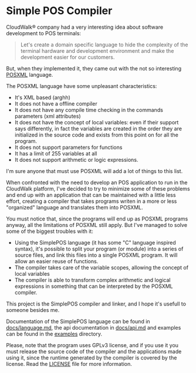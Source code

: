 # Simple POS Compiler

CloudWalk® company had a very interesting idea about software development 
to POS terminals: 

> Let's create a domain specific language to hide the complexity
> of the terminal hardware and development environment and make
> the development easier for our customers.
    
But, when they implemented it, they came out with the not so interesting 
[POSXML](https://docs.cloudwalk.io/en/posxml/structure) language.

The POSXML language have some unpleasant characteristics:

* It's XML based (arghh)
* It does not have a offline compiler
* It does not have any compile time checking in the commands 
  parameters (xml attributes)
* It does not have the concept of local variables: even if their 
  support says differently, in fact the variables are created in 
  the order they are initialized in the source code and exists 
  from this point on for all the program.
* It does not support parameters for functions
* It has a limit of 255 variables at all
* It does not support arithmetic or logic expressions.
    
I'm sure anyone that must use POSXML will add a lot of things to this list.

When confronted with the need to develop an POS application to run in 
the CloudWalk platform, I've decided to try to minimize some of these 
problems and end up with an application that can be maintained with
a little less effort, creating a compiler that takes programs writen
in a more or less "organized" language and translates them into POSXML.

You must notice that, since the programs will end up as POSXML programs 
anyway, all the limitations of POSXML still apply. But I've managed to
solve some of the biggest troubles with it:

* Using the SimplePOS language (it has some "C" language inspired syntax),
  it's possible to split your program (or module) into a series of source
  files, and link this files into a single POSXML program. It will allow 
  an easier reuse of functions.
* The compiler takes care of the variable scopes, allowing the concept of
  local variables
* The compiler is able to transform complex arithmetic and logical expressions
  in something that can be interpreted by the POSXML compiler.

This project is the SimplePOS compiler and linker, and I hope it's usefull 
to someone besides me.

Documentation of the SimplePOS language can be found in 
[docs/language.md](docs/language.md), the api documentation in 
[docs/api.md](docs/api.md) and examples can be found in the 
[examples](examples) directory.

Please, note that the program uses GPLv3 license, and if you use it 
you must release the source code of the compiler and the applications 
made using it, since the runtime generated by the compiler is covered
by the license. Read the [LICENSE](LICENSE) file for more 
information.


